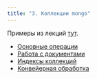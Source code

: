 ```yaml
---
title: "3. Коллекции mongo"
---
```


Примеры из лекций [тут](https://github.com/AltmanEA/edu-kmongo).

- [Основные операции](crud)
- [Работа с документами](document)
- [Индексы коллекций](indexes)
- [Конвейерная обработка](pipeline)